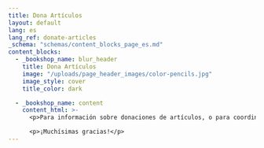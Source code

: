 ```yaml
---
title: Dona Artículos
layout: default
lang: es
lang_ref: donate-articles
_schema: "schemas/content_blocks_page_es.md"
content_blocks:
  - _bookshop_name: blur_header
    title: Dona Artículos
    image: "/uploads/page_header_images/color-pencils.jpg"
    image_style: cover
    title_color: dark

  - _bookshop_name: content
    content_html: >-
      <p>Para información sobre donaciones de artículos, o para coordinar la entrega de los artículos, llámanos al <a href="tel:7878316161">(787) 831-6161</a></p>

      <p>¡Muchísimas gracias!</p>
---
```

